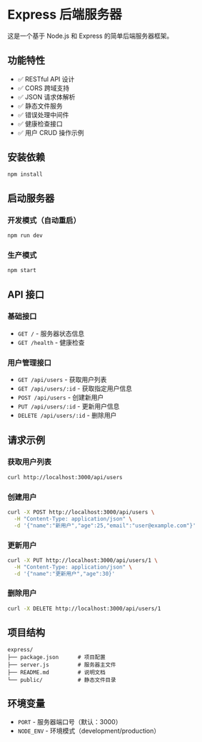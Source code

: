 # Express 后端服务器

这是一个基于 Node.js 和 Express 的简单后端服务器框架。

## 功能特性

- ✅ RESTful API 设计
- ✅ CORS 跨域支持
- ✅ JSON 请求体解析
- ✅ 静态文件服务
- ✅ 错误处理中间件
- ✅ 健康检查接口
- ✅ 用户 CRUD 操作示例

## 安装依赖

```bash
npm install
```

## 启动服务器

### 开发模式（自动重启）
```bash
npm run dev
```

### 生产模式
```bash
npm start
```

## API 接口

### 基础接口
- `GET /` - 服务器状态信息
- `GET /health` - 健康检查

### 用户管理接口
- `GET /api/users` - 获取用户列表
- `GET /api/users/:id` - 获取指定用户信息
- `POST /api/users` - 创建新用户
- `PUT /api/users/:id` - 更新用户信息
- `DELETE /api/users/:id` - 删除用户

## 请求示例

### 获取用户列表
```bash
curl http://localhost:3000/api/users
```

### 创建用户
```bash
curl -X POST http://localhost:3000/api/users \
  -H "Content-Type: application/json" \
  -d '{"name":"新用户","age":25,"email":"user@example.com"}'
```

### 更新用户
```bash
curl -X PUT http://localhost:3000/api/users/1 \
  -H "Content-Type: application/json" \
  -d '{"name":"更新用户","age":30}'
```

### 删除用户
```bash
curl -X DELETE http://localhost:3000/api/users/1
```

## 项目结构

```
express/
├── package.json      # 项目配置
├── server.js         # 服务器主文件
├── README.md         # 说明文档
└── public/           # 静态文件目录
```

## 环境变量

- `PORT` - 服务器端口号（默认：3000）
- `NODE_ENV` - 环境模式（development/production）